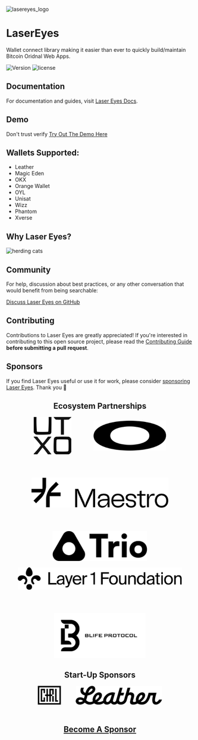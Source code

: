 ![lasereyes_logo](./.github/assets/lasereyes.png)

# LaserEyes

Wallet connect library making it easier than ever to quickly build/maintain Bitcoin Oridnal Web Apps.

![Version](https://img.shields.io/npm/v/@omnisat/lasereyes)
![license](https://img.shields.io/github/license/omnisat/lasereyes.svg?style=flat-square)

## Documentation

For documentation and guides, visit [Laser Eyes Docs](https://lasereyes.build/).

## Demo

Don't trust verify [Try Out The Demo Here](https://demo.lasereyes.build)

## Wallets Supported:

- Leather
- Magic Eden
- OKX
- Orange Wallet
- OYL
- Unisat
- Wizz
- Phantom
- Xverse

## Why Laser Eyes?

![herding cats](https://media.giphy.com/media/v1.Y2lkPTc5MGI3NjExbW92cmM4MDExcGE1NmJtZjhka2N3M25wNm4zeDR5cWQ4YzFnNzZiNiZlcD12MV9naWZzX3NlYXJjaCZjdD1n/7MIULHLEeZyKs/giphy.gif)

## Community

For help, discussion about best practices, or any other conversation that would benefit from being searchable:

[Discuss Laser Eyes on GitHub](https://github.com/omnisat/lasereyes/discussions)

## Contributing

Contributions to Laser Eyes are greatly appreciated! If you're interested in contributing to this open source project, please read the [Contributing Guide](https://www.lasereyes.build/docs/contributing) **before submitting a pull request**.

## Sponsors

If you find Laser Eyes useful or use it for work, please consider [sponsoring Laser Eyes](https://github.com/sponsors/omnisat). Thank you 🙏

<h2 style="text-align: center;">Ecosystem Partnerships</h2>
<p style="display: flex; justify-content: center; align-items: center; gap: 60px; flex-wrap: wrap;">
  <a href="https://www.utxo.management/" rel="nofollow">
    <picture>
      <source media="(prefers-color-scheme: dark)" srcset="./.github/assets/utxo-light.svg">
      <img alt="UTXO Management" src="./.github/assets/utxo-dark.svg" width="auto" height="100">
    </picture>
  </a>
  <a href="https://www.oyl.io/" rel="nofollow">
    <picture>
      <source media="(prefers-color-scheme: dark)" srcset="./.github/assets/oyl-light.svg">
      <img alt="OYL" src="./.github/assets/oyl-dark.svg" width="auto" height="80">
    </picture>
  </a>
  <a href="https://www.gomaestro.org/" rel="nofollow">
    <picture>
      <source media="(prefers-color-scheme: dark)" srcset="./.github/assets/maestro-light.svg">
      <img alt="Maestro" src="./.github/assets/maestro-dark.svg" width="auto" height="80">
    </picture>
  </a>
  <a href="https://www.trio.xyz" rel="nofollow">
    <picture>
      <source media="(prefers-color-scheme: dark)" srcset="./.github/assets/trio-light.svg">
      <img alt="Trio" src="./.github/assets/trio-dark.svg" width="auto" height="80">
    </picture>
  </a>
</p>
<p style="display: flex; justify-content: center; align-items: center; gap: 60px; flex-wrap: wrap;">
  <a href="https://l1f.io/" rel="nofollow">
    <picture>
      <source media="(prefers-color-scheme: dark)" srcset="./.github/assets/l1f-light.svg">
      <img alt="L1F" src="./.github/assets/l1f_dark.svg" width="auto" height="60">
    </picture>
  </a>
  <a href="https://x.com/BLIFEProtocol" rel="nofollow">
    <picture>
      <source media="(prefers-color-scheme: dark)" srcset="./.github/assets/blife-light.svg">
      <img alt="BLIFE" src="./.github/assets/blife-dark.svg" width="auto" height="120">
    </picture>
  </a>
</p>

<h2 style="text-align: center;">Start-Up Sponsors</h2>
<p style="display: flex; justify-content: center; align-items: center; gap: 40px; flex-wrap: wrap;">
  <a href="https://www.seizectrl.io/" rel="nofollow">
    <picture>
      <source media="(prefers-color-scheme: dark)" srcset="./.github/assets/ctrl-light.svg">
      <img alt="Seize CTRL" src="./.github/assets/ctrl-dark.svg" width="auto" height="50">
    </picture>
  </a>
  <a href="https://leather.io/" rel="nofollow">
    <picture>
      <source media="(prefers-color-scheme: dark)" srcset="./.github/assets/leather-light.svg">
      <img alt="Leather" src="./.github/assets/leather-dark.svg" width="auto" height="50">
    </picture>
  </a>
</p>
<br>

<h4 style="text-align: center; font-size: 1.5em; margin-top: 20px; margin-bottom: 20px;">
  <a href="https://github.com/sponsors/omnisat">Become A Sponsor</a>
</h4>
